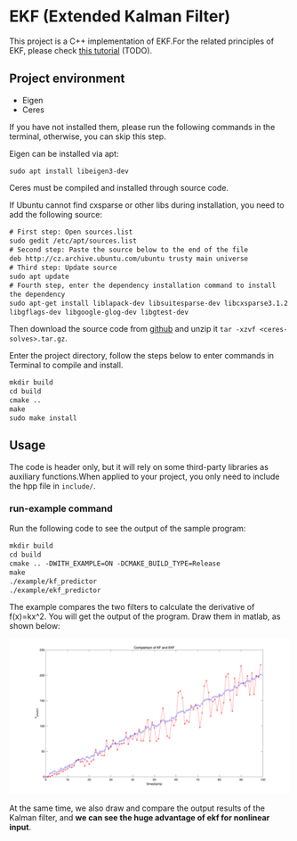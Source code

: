 # EKF (Extended Kalman Filter)

This project is a C++ implementation of EKF.For the related principles of EKF, please check [this tutorial]() (TODO).

## Project environment

- Eigen
- Ceres

If you have not installed them, please run the following commands in the terminal, otherwise, you can skip this step.

Eigen can be installed via apt:
```shell
sudo apt install libeigen3-dev
```

Ceres must be compiled and installed through source code.

If Ubuntu cannot find cxsparse or other libs during installation, you need to add the following source:

```shell
# First step: Open sources.list
sudo gedit /etc/apt/sources.list
# Second step: Paste the source below to the end of the file
deb http://cz.archive.ubuntu.com/ubuntu trusty main universe
# Third step: Update source
sudo apt update
# Fourth step, enter the dependency installation command to install the dependency
sudo apt-get install liblapack-dev libsuitesparse-dev libcxsparse3.1.2 libgflags-dev libgoogle-glog-dev libgtest-dev
```

Then download the source code from [github](https://github.com/ceres-solver/ceres-solver/releases) and unzip it `tar -xzvf <ceres-solves>.tar.gz`.

Enter the project directory, follow the steps below to enter commands in Terminal to compile and install.

```shell
mkdir build
cd build
cmake ..
make
sudo make install
```

## Usage

The code is header only, but it will rely on some third-party libraries as auxiliary functions.When applied to your project, you only need to include the hpp file in `include/`.

### run-example command

Run the following code to see the output of the sample program:

```shell
mkdir build
cd build
cmake .. -DWITH_EXAMPLE=ON -DCMAKE_BUILD_TYPE=Release
make
./example/kf_predictor
./example/ekf_predictor
```

The example compares the two filters to calculate the derivative of f(x)=kx^2. You will get the output of the program. Draw them in matlab, as shown below:

![lab](https://raw.githubusercontent.com/Harry-hhj/EKF/master/README.assets/ekf.png)

At the same time, we also draw and compare the output results of the Kalman filter, and **we can see the huge advantage of ekf for nonlinear input**.
